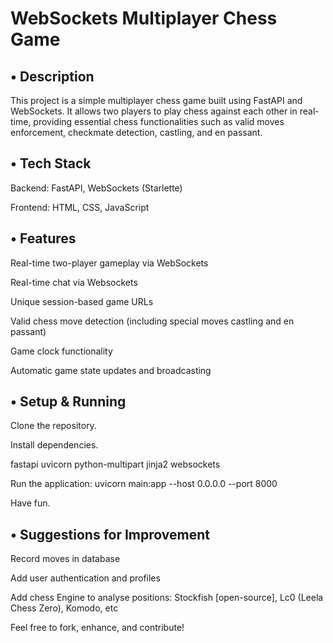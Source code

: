 # WebSockets Multiplayer Chess Game

## • Description
This project is a simple multiplayer chess game built using FastAPI and WebSockets. It allows two players to play chess against each other in real-time, providing essential chess functionalities such as valid moves enforcement, checkmate detection, castling, and en passant.

## • Tech Stack

  Backend: FastAPI, WebSockets (Starlette)

  Frontend: HTML, CSS, JavaScript

## • Features

  Real-time two-player gameplay via WebSockets

  Real-time chat via Websockets

  Unique session-based game URLs

  Valid chess move detection (including special moves castling and en passant)

  Game clock functionality

  Automatic game state updates and broadcasting

## • Setup & Running

Clone the repository.

Install dependencies.

  fastapi
  uvicorn
  python-multipart
  jinja2
  websockets

Run the application:
  uvicorn main:app --host 0.0.0.0 --port 8000

Have fun.

## • Suggestions for Improvement

Record moves in database

Add user authentication and profiles

Add chess Engine to analyse positions: Stockfish [open-source], Lc0 (Leela Chess Zero), Komodo, etc

Feel free to fork, enhance, and contribute!
